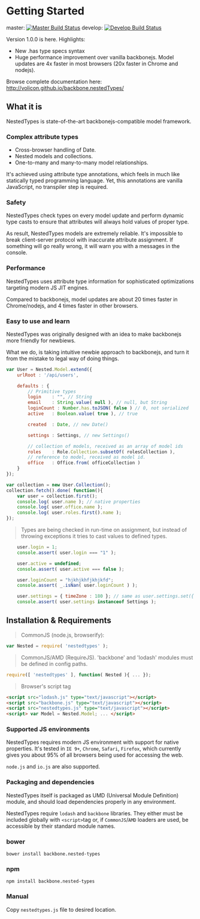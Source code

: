 # Getting Started

master: [![Master Build Status](https://travis-ci.org/Volicon/backbone.nestedTypes.svg?branch=master)](https://travis-ci.org/Volicon/backbone.nestedTypes)
develop: [![Develop Build Status](https://travis-ci.org/Volicon/backbone.nestedTypes.svg?branch=develop)](https://travis-ci.org/Volicon/backbone.nestedTypes)

Version 1.0.0 is here. Highlights:

- New .has type specs syntax
- Huge performance improvement over vanilla backbonejs. Model updates are 4x faster in most browsers (20x faster in Chrome and nodejs).

Browse complete documentation here: http://volicon.github.io/backbone.nestedTypes/

## What it is

NestedTypes is state-of-the-art backbonejs-compatible model framework.

### Complex attribute types

* Cross-browser handling of Date.
* Nested models and collections.
* One-to-many and many-to-many model relationships.

It's achieved using attribute type annotations, which feels in much like statically typed programming language. Yet, this annotations are vanilla JavaScript, no transpiler step is required.

### Safety

NestedTypes check types on every model update and perform dynamic type casts to ensure that attributes will always hold values of proper type.

As result, NestedTypes models are extremely reliable. It's impossible to break client-server protocol with inaccurate attribute assignment. If something will go really wrong, it will warn you with a messages in the console.

### Performance
NestedTypes uses attribute type information for sophisticated optimizations targeting modern JS JIT engines.

Compared to backbonejs, model updates are about 20 times faster in Chrome/nodejs, and 4 times faster in other browsers.

### Easy to use and learn
NestedTypes was originally designed with an idea to make backbonejs more friendly for newbiews.

What we do, is taking intuitive newbie approach to backbonejs, and turn it from the mistake to legal way of doing things.

```javascript
var User = Nested.Model.extend({
    urlRoot : '/api/users',

    defaults : {
        // Primitive types
        login    : "", // String
        email    : String.value( null ), // null, but String
        loginCount : Number.has.toJSON( false ) // 0, not serialized
        active   : Boolean.value( true ), // true

        created  : Date, // new Date()

        settings : Settings, // new Settings()

        // collection of models, received as an array of model ids
        roles    : Role.Collection.subsetOf( rolesCollection ),
        // reference to model, received as model id.
        office   : Office.from( officeCollection )
    }
});

var collection = new User.Collection();
collection.fetch().done( function(){
    var user = collection.first();
    console.log( user.name ); // native properties
    console.log( user.office.name );
    console.log( user.roles.first().name );
});
```
> Types are being checked in run-time on assignment, but instead of throwing exceptions it tries to cast values to defined types.

```javascript
    user.login = 1;
    console.assert( user.login === "1" );

    user.active = undefined;
    console.assert( user.active === false );

    user.loginCount = "hjkhjkhfjkhjkfd";
    console.assert( _.isNan( user.loginCount ) );

    user.settings = { timeZone : 180 }; // same as user.settings.set({ timeZone : 180 })
    console.assert( user.settings instanceof Settings );
```
## Installation & Requirements
> CommonJS (node.js, browserify):

```javascript
var Nested = require( 'nestedtypes' );
```

> CommonJS/AMD (RequireJS).
> 'backbone' and 'lodash' modules must be defined in config paths.

```javascript
require([ 'nestedtypes' ], function( Nested ){ ... });
```

> Browser's script tag

```html
<script src="lodash.js" type="text/javascript"></script>
<script src="backbone.js" type="text/javascript"></script>
<script src="nestedtypes.js" type="text/javascript"></script>
<script> var Model = Nested.Model; ... </script>
```

### Supported JS environments
NestedTypes requires modern JS environment with support for native properties.
It's tested in `IE 9+`, `Chrome`, `Safari`, `Firefox`, which currently gives you about 95%
of all browsers being used for accessing the web.

`node.js` and `io.js` are also supported.

### Packaging and dependencies

NestedTypes itself is packaged as UMD (Universal Module Definition) module, and should load dependencies properly in any environment.

NestedTypes require `lodash` and `backbone` libraries. They either must be included globally with `<script>`tag or, if `CommonJS`/`AMD` loaders are used, be accessible by their standard module names.

### bower

`bower install backbone.nested-types`

### npm

`npm install backbone.nested-types`

### Manual
Copy `nestedtypes.js` file to desired location.

